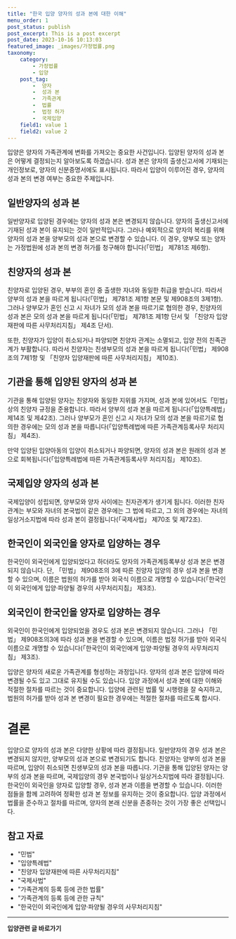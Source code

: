 ```yaml
---
title: "한국 입양 양자의 성과 본에 대한 이해"
menu_order: 1
post_status: publish
post_excerpt: This is a post excerpt
post_date: 2023-10-16 10:13:03
featured_image: _images/가정법률.png
taxonomy:
    category:
        - 가정법률
        - 입양
    post_tag:
        -  양자
        -  성과 본
        -  가족관계
        -  법률
        -  법정 허가
        -  국제입양
    field1: value 1
    field2: value 2
---
```



입양은 양자의 가족관계에 변화를 가져오는 중요한 사건입니다. 입양된 양자의 성과 본은 어떻게 결정되는지 알아보도록 하겠습니다. 성과 본은 양자의 출생신고서에 기재되는 개인정보로, 양자의 신분증명서에도 표시됩니다. 따라서 입양이 이루어진 경우, 양자의 성과 본의 변경 여부는 중요한 주제입니다.

## 일반양자의 성과 본

일반양자로 입양된 경우에는 양자의 성과 본은 변경되지 않습니다. 양자의 출생신고서에 기재된 성과 본이 유지되는 것이 일반적입니다. 그러나 예외적으로 양자의 복리를 위해 양자의 성과 본을 양부모의 성과 본으로 변경할 수 있습니다. 이 경우, 양부모 또는 양자는 가정법원에 성과 본의 변경 허가를 청구해야 합니다(「민법」 제781조 제6항).

## 친양자의 성과 본

친양자로 입양된 경우, 부부의 혼인 중 출생한 자녀와 동일한 취급을 받습니다. 따라서 양부의 성과 본을 따르게 됩니다(「민법」 제781조 제1항 본문 및 제908조의 3제1항). 그러나 양부모가 혼인 신고 시 자녀가 모의 성과 본을 따르기로 협의한 경우, 친양자의 성과 본은 모의 성과 본을 따르게 됩니다(「민법」 제781조 제1항 단서 및 「친양자 입양재판에 따른 사무처리지침」 제4조 단서). 

또한, 친양자가 입양이 취소되거나 파양되면 친양자 관계는 소멸되고, 입양 전의 친족관계가 부활합니다. 따라서 친양자는 친생부모의 성과 본을 따르게 됩니다(「민법」 제908조의 7제1항 및 「친양자 입양재판에 따른 사무처리지침」 제10조).

## 기관을 통해 입양된 양자의 성과 본

기관을 통해 입양된 양자는 친양자와 동일한 지위를 가지며, 성과 본에 있어서도「민법」상의 친양자 규정을 준용합니다. 따라서 양부의 성과 본을 따르게 됩니다(「입양특례법」 제14조 및 제42조). 그러나 양부모가 혼인 신고 시 자녀가 모의 성과 본을 따르기로 협의한 경우에는 모의 성과 본을 따릅니다(「입양특례법에 따른 가족관계등록사무 처리지침」 제4조).

만약 입양된 입양아동의 입양이 취소되거나 파양되면, 양자의 성과 본은 원래의 성과 본으로 회복됩니다(「입양특례법에 따른 가족관계등록사무 처리지침」 제10조).

## 국제입양 양자의 성과 본

국제입양이 성립되면, 양부모와 양자 사이에는 친자관계가 생기게 됩니다. 이러한 친자관계는 부모와 자녀의 본국법이 같은 경우에는 그 법에 따르고, 그 외의 경우에는 자녀의 일상거소지법에 따라 성과 본이 결정됩니다(「국제사법」 제70조 및 제72조).

## 한국인이 외국인을 양자로 입양하는 경우

한국인이 외국인에게 입양되었다고 하더라도 양자의 가족관계등록부상 성과 본은 변경되지 않습니다. 단, 「민법」 제908조의 3에 따른 친양자 입양의 경우 성과 본을 변경할 수 있으며, 이름은 법원의 허가를 받아 외국식 이름으로 개명할 수 있습니다(「한국인이 외국인에게 입양·파양될 경우의 사무처리지침」 제3조).

## 외국인이 한국인을 양자로 입양하는 경우

외국인이 한국인에게 입양되었을 경우도 성과 본은 변경되지 않습니다. 그러나 「민법」 제908조의3에 따라 성과 본을 변경할 수 있으며, 이름은 법정 허가를 받아 외국식 이름으로 개명할 수 있습니다(「한국인이 외국인에게 입양·파양될 경우의 사무처리지침」 제3조).

입양은 양자의 새로운 가족관계를 형성하는 과정입니다. 양자의 성과 본은 입양에 따라 변경될 수도 있고 그대로 유지될 수도 있습니다. 입양 과정에서 성과 본에 대한 이해와 적절한 절차를 따르는 것이 중요합니다. 입양에 관련된 법률 및 시행령을 잘 숙지하고, 법원의 허가를 받아 성과 본 변경이 필요한 경우에는 적절한 절차를 따르도록 합시다.

# 결론

입양으로 양자의 성과 본은 다양한 상황에 따라 결정됩니다. 일반양자의 경우 성과 본은 변경되지 않지만, 양부모의 성과 본으로 변경되기도 합니다. 친양자는 양부의 성과 본을 따르며, 입양이 취소되면 친생부모의 성과 본을 따릅니다. 기관을 통해 입양된 양자는 양부의 성과 본을 따르며, 국제입양의 경우 본국법이나 일상거소지법에 따라 결정됩니다. 한국인이 외국인을 양자로 입양할 경우, 성과 본과 이름을 변경할 수 있습니다. 이러한 점들을 함께 고려하여 정확한 성과 본 정보를 유지하는 것이 중요합니다. 입양 과정에서 법률을 준수하고 절차를 따르며, 양자의 본래 신분을 존중하는 것이 가장 좋은 선택입니다.

## 참고 자료

- "민법"
- "입양특례법"
- "친양자 입양재판에 따른 사무처리지침"
- "국제사법"
- "가족관계의 등록 등에 관한 법률"
- "가족관계의 등록 등에 관한 규칙"
- "한국인이 외국인에게 입양·파양될 경우의 사무처리지침"

<!-- wp:separator -->
<hr class="wp-block-separator has-alpha-channel-opacity"/>
<!-- /wp:separator -->
<!-- wp:group {"backgroundColor":"base","layout":{"type":"constrained"}} -->
<div class="wp-block-group has-base-background-color has-background"><!-- wp:paragraph {"align":"center","fontSize":"large"} -->
<p class="has-text-align-center has-large-font-size"><strong>입양관련 글 바로가기</strong></p>
<!-- /wp:paragraph -->


<!-- wp:latest-posts{"categories": [{"id": 1407, "count": 19, "description": "", "link": "https://uknowlaw.com/category/%ec%9e%85%ec%96%91/", "name": "입양", "slug": "입양", "taxonomy": "category", "parent": 0, "meta": [],"_links":{"self":[{"href":"https://uknowlaw.com/wp-
json/wp/v2/categories/1407"}],"collection":[{"href":"https://uknowlaw.com/wp-json/wp/v2/categories"}],"about":[{"href":"https://uknowlaw.com/wp-
json/wp/v2/taxonomies/category"}],"wp:post_type":[{"href":"https://uknowlaw.com/wp-json/wp/v2/posts?categories=
1407"}],"curies":[{"name":"wp","href":"https://api.w.org/{rel}","templated":true}]}}],"postsToShow":100,"excerptLength":28,"postLayout":"grid","columns":2,"featuredImageAlign":"left","featuredImageSizeSlug":"large","fontSize":"medium"} /-->
</div>
<!-- /wp:group -->
    